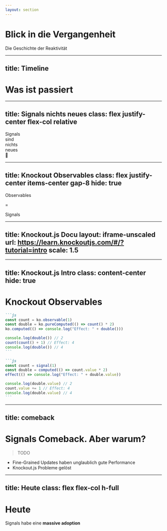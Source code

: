 ```yaml
---
layout: section
---
```


# Blick in die Vergangenheit

Die Geschichte der Reaktivität

---
title: Timeline
---

# Was ist passiert

<Timeline />

<!--
- 1969: [LANPAR](https://www.historyofinformation.com/detail.php?id=5478)
- 1985: Excel
- 2010: Angular, Barebone, Knockout
- 2013: React
- 2021: SolidJS v1 (Signals)
-->

<!--
Framework	Reaktivitätsmodell	            Update-Strategie	        Vorteil	                    Nachteil
Knockout.js	Fine-grained Observables	    Direkte DOM-Updates	        Präzise Updates	            Veraltet, bei großen Projekten sperrig
Backbone.js	Event-getrieben (Model-Events)	Manuelle Updates	        Kontrolle über Updates	    Viel Boilerplate
AngularJS	Dirty Checking (Digest Cycle)	Überprüft alle Bindungen	Einfaches Data Binding	    Performance bei vielen Watchern
React	    Virtual DOM + Komplett-Render	VDOM-Diffing + Patches	    Einfache Denkweise	        Overhead bei vielen kleinen Updates
Signals	    Fine-grained Dependencies	    Direkte Ziel-Updates	    Extrem schnell & präzise	Neues Konzept, Lernkurve
-->

<!--
LANPAR = LANguage for Programming Arrays at Random

Knockout.js (July 2010), Backbone.js (October 2010), Angular.js (October 2010)  
Angular's Dirty Checking            = viele unübersichtliche Updates, schlechte Performance  
Backbone's model-driven re-renders  = sehr manuelles Update Handling  
Knockout's fine-grained updates     = unübersichtliche Updates und Zyklen  
Alle waren nicht sehr Entwickler-freundlich. Gerade bei großen Applikationen

React hat dann einen anderen Approch genommen mit VDOM + "wir renden alles neu".
Signals haben es geschafft die fine-grained updates Probleme zu lösen.
-->

---
title: Signals nichts neues
class: flex justify-center flex-col relative
---

<div class="*:text-30 *:leading-[0.8em] *:font-bold">
    <div v-click>Signals</div>
    <div v-click>sind</div>
    <div v-click class="color-orange -mt-4 font-italic">nichts</div>
    <div v-click class="color-orange -mt-6">neues</div>
</div>

<div v-click class="absolute right-40 rotate-20 flex flex-col items-center top-30">
    <logos-knockout class="w-60 h-20 z-10 relative" />
    <div class="text-60 -mt-10">🤯</div>
</div>

---
title: Knockout Observables
class: flex justify-center items-center gap-8
hide: true
---

<!-- Knockout Observables = Solid Signals -->

<div class="flex flex-col items-center">
    <logos-knockout class="w-80 h-30" />
    <span class="text-15 font-bold color-orange -mt-6">Observables</span>
</div>

<span class="text-30 font-bold">=</span>

<div class="flex flex-col items-center">
    <logos-solidjs-icon class="w-full h-24" />
    <span class="text-15 font-bold color-orange">Signals</span>
</div>

<!--
TODO: Kann ich das so überhaupt sagen? Vieleicht lieber in die Folie davor mit einbringen
-->

---
title: Knockout.js Docu
layout: iframe-unscaled
url: https://learn.knockoutjs.com/#/?tutorial=intro
scale: 1.5
---

<!--
```
ko.computed(() => this.lastName() === "Mock" && this.firstName("Garrelt"), this);
```


Knockout hatte schon fine-grained updates, aber es gabe viele foot-gun Probleme.
Und Render Performance war sehr schlecht.

> mehr Infos warum Knockout nicht geklappt hat ranziehen. Video von Ryan nochmal schauen
aber im Prinzip müssen wir darauf hier auch nicht eingehen
-->

---
title: Knockout.js Intro
class: content-center
hide: true
---

# Knockout Observables

````md magic-move
```js
const count = ko.observable(1)
const double = ko.pureComputed(() => count() * 2)
ko.computed(() => console.log("Effect: " + double()))

console.log(double()) // 2
count(count() + 1) // Effect: 4
console.log(double()) // 4
```

```js
const count = signal(1)
const double = computed(() => count.value * 2)
effect(() => console.log("Effect: " + double.value))

console.log(double.value) // 2
count.value += 1 // Effect: 4
console.log(double.value) // 4
```
````

---
title: comeback
---

# Signals Comeback. Aber warum?

> TODO

- Fine-Grained Updates haben unglaublich gute Performance
- Knockout.js Probleme gelöst

<!--
TODO
wollen wir hier Benchmarks zeigen?
-->

---
title: Heute
class: flex flex-col h-full
---

# Heute

Signals habe eine **massive adoption**

<!-- Vue, Svelte, Angular, SolidJS, Preact, Lit, Javascript :o -->

<div class="relative grow-1">
    <logos-vue          v-click class="absolute size-35 top-[5%]  left-[5%]"  v-motion :enter="{ x: 0, y: 0 }"  :initial="{ x: -80, y: -80 }" />
    <logos-svelte-icon  v-click class="absolute size-35 -top-[5%] left-[54%]" v-motion :enter="{ x: 0, y: 0 }" :initial="{ y: -80 }" />
    <logos-angular-icon v-click class="absolute size-18 top-[70%] left-[75%]" v-motion :enter="{ x: 0, y: 0 }" :initial="{ y: 80, x: 80 }" />
    <logos-solidjs-icon v-click class="absolute size-45 top-[10%] left-[75%]" v-motion :enter="{ x: 0, y: 0 }" :initial="{ x: 80 }" />
    <logos-preact       v-click class="absolute size-32 top-[50%] left-[52%]" v-motion :enter="{ x: 0, y: 0 }" :initial="{ y: 80 }" />
    <logos-lit-icon     v-click class="absolute size-22 top-[55%] left-[12%]" v-motion :enter="{ x: 0, y: 0 }" :initial="{ x: -80, y: 80 }" />
    <logos-qwik-icon    v-click class="absolute size-20 top-[75%] left-[33%]" v-motion :enter="{ x: 0, y: 0 }" :initial="{ y: 80 }" />
    <logos-javascript   v-click class="absolute size-40 top-[22%] left-[27%]" v-motion :enter="{ x: 0, y: 0 }" :initial="{ y: -80 }" />
</div>

<!--
Performance ist einfach so viel besser mit Signals + Fine-grained Updates
    V-DOM kann da nicht mithalten
    https://www.youtube.com/watch?v=kkUuaqDBSqA&t=5655s
-->
